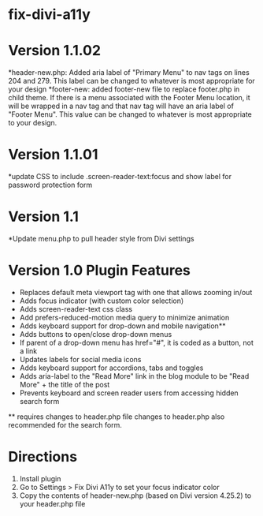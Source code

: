 # fix-divi-a11y

Version 1.1.02
======================================
*header-new.php: Added aria label of "Primary Menu" to nav tags on lines 204 and 279.  This label can be changed to whatever is most appropriate for your design
*footer-new: added footer-new file to replace footer.php in child theme.  If there is a menu associated with the Footer Menu location, it will be wrapped in a nav tag and that nav tag will have an aria label of "Footer Menu".  This value can be changed to whatever is most appropriate to your design.

Version 1.1.01
======================================
*update CSS to include .screen-reader-text:focus and show label for password protection form

Version 1.1
=======================================
*Update menu.php to pull header style from Divi settings

Version 1.0 Plugin Features
=========================================
* Replaces default meta viewport tag with one that allows zooming in/out
* Adds focus indicator (with custom color selection)
* Adds screen-reader-text css class
* Add prefers-reduced-motion media query to minimize animation
* Adds keyboard support for drop-down and mobile navigation**
* Adds buttons to open/close drop-down menus
* If parent of a drop-down menu has href="#", it is coded as a button, not a link
* Updates labels for social media icons
* Adds keyboard support for accordions, tabs and toggles
* Adds aria-label to the "Read More" link in the blog module to be "Read More" + the title of the post
* Prevents keyboard and screen reader users from accessing hidden search form

** requires changes to header.php file
changes to header.php also recommended for the search form.


Directions
====================================================
1. Install plugin
2. Go to Settings > Fix Divi A11y to set your focus indicator color
3. Copy the contents of header-new.php (based on Divi version 4.25.2) to your header.php file
